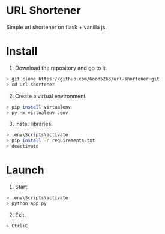 # URL Shortener
Simple url shortener on flask + vanilla js.

# Install
1) Download the repository and go to it.
```bash
> git clone https://github.com/Good5263/url-shortener.git
> cd url-shortener
```
2) Create a virtual environment.
```bash
> pip install virtualenv
> py -m virtualenv .env
```
3) Install libraries.
```bash 
> .env\Scripts\activate
> pip install -r requirements.txt
> deactivate
```

# Launch
1) Start.
```bash
> .env\Scripts\activate
> python app.py
```
2) Exit.
```bash
> Ctrl+C  
```